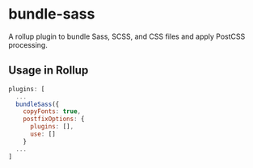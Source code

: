 # bundle-sass
A rollup plugin to bundle Sass, SCSS, and CSS files and apply PostCSS processing.

## Usage in Rollup
```javascript
plugins: [
  ...
  bundleSass({
    copyFonts: true,
    postfixOptions: {
      plugins: [],
      use: []
    }
  ...
]
```